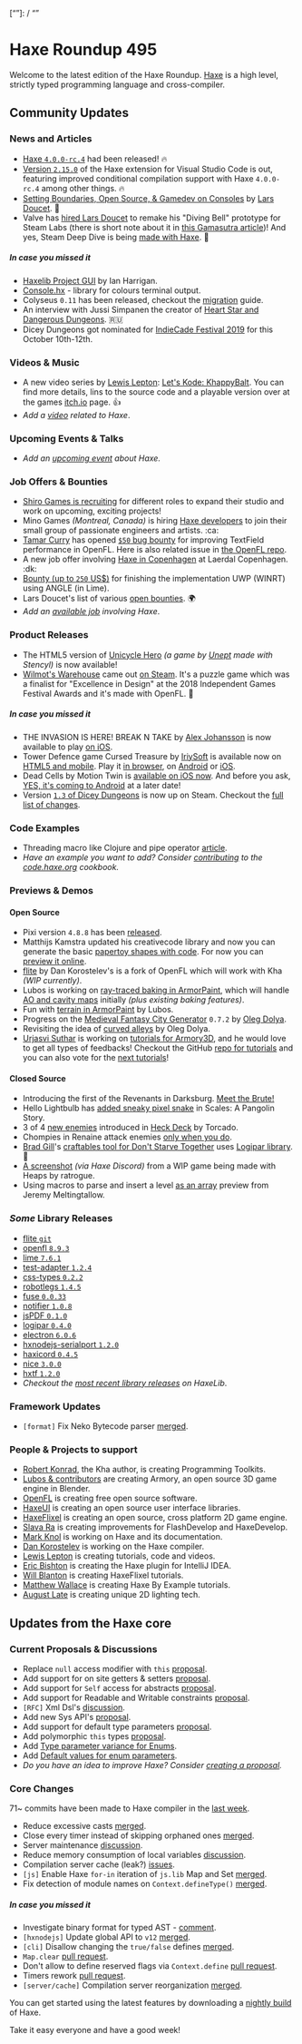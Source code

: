 [_template]: ../templates/roundup.html
[date]: / "2019-09-05 10:02:00"
[modified]: / "2019-09-05 10:41:00"
[published]: / "2019-09-05 12:00:00"
[description]: / "The latest news covering the Haxe community, featuring upcoming talks, the latest HaxeLib releases, game previews and lots more!"
[contributor]: https://twitter.com/teormech "Alexander Hohlov"
[“”]: / “”

# Haxe Roundup 495

Welcome to the latest edition of the Haxe Roundup. [Haxe](http://haxe.org/?ref=haxe.io) is a high level, strictly typed programming language and cross-compiler.

## Community Updates

### News and Articles

- [Haxe `4.0.0-rc.4`](https://haxe.org/download/version/4.0.0-rc.4/) had been released! :fire:
- [Version `2.15.0`](https://community.haxe.org/t/vshaxe-2-15-0-released-improved-conditional-compilation-support/2007) of the Haxe extension for Visual Studio Code is out, featuring improved conditional compilation support with Haxe `4.0.0-rc.4` among other things. :fire:
- [Setting Boundaries, Open Source, & Gamedev on Consoles](https://www.fortressofdoors.com/setting-boundaries-open-source-gamedev-on-consoles/) by [Lars Doucet](https://twitter.com/larsiusprime/status/1168581571126943744). :star2:
- Valve has [hired Lars Doucet](https://twitter.com/larsiusprime/status/1169295659524141063) to remake his "Diving Bell" prototype for Steam Labs (there is short note about it in [this Gamasutra article](https://gamasutra.com/view/news/349970/Steam_Library_redesign_ushers_in_new_features_for_devs_alongside_spruced_up_game_pages.php))! And yes, Steam Deep Dive is being [made with Haxe](https://twitter.com/larsiusprime/status/1169319729225502722). :clap:

##### _In case you missed it_

- [Haxelib Project GUI](https://community.haxe.org/t/haxelib-project-gui/1988/1) by Ian Harrigan.
- [Console.hx](https://community.haxe.org/t/console-hx-library-for-coloring-terminal-output/1984/1) - library for colours terminal output.
- Colyseus `0.11` has been released, checkout the [migration](https://docs.colyseus.io/migrating/0.11/) guide.
- An interview with Jussi Simpanen the creator of [Heart Star and Dangerous Dungeons](https://dtf.ru/mobile/61466-ya-dvazhdy-pytalsya-vyyti-na-switch-no-nintendo-menya-ignoriruet-intervyu-s-sozdatelem-heart-star-i-dangerous-dungeons). :ru:
- Dicey Dungeons got nominated for [IndieCade Festival 2019](https://twitter.com/IndieCade/status/1166117941777186818) for this October 10th-12th.

### Videos & Music

- A new video series by [Lewis Lepton](https://twitter.com/lewislepton): [Let's Kode: KhappyBalt](https://www.youtube.com/watch?v=VzMFRkEKvi8&list=PL4neAtv21WOmBFdTZY625Eq_wNTvihaA3). You can find more details, lins to the source code and a playable version over at the games [itch.io](https://lewislepton.itch.io/khappybalt) page. :+1:
- _Add a [video](https://github.com/skial/haxe.io/labels/video) related to Haxe_.

### Upcoming Events & Talks

- _Add an [upcoming event](https://github.com/skial/haxe.io/labels/events) about Haxe._

### Job Offers & Bounties

- [Shiro Games is recruiting](https://twitter.com/ncannasse/status/1166704326485651457) for different roles to expand their studio and work on upcoming, exciting projects!
- Mino Games _(Montreal, Canada)_ is hiring [Haxe developers](https://github.com/skial/haxe.io/issues/649) to join their small group of passionate engineers and artists. :ca:
- [Tamar Curry](https://twitter.com/tamarcurry/status/1157369507691675648) has opened [`$50` bug bounty](https://github.com/streiffus/OpenFLTextPerformance) for improving TextField performance in OpenFL. Here is also related issue in [the OpenFL repo](https://github.com/openfl/openfl/issues/2229).
- A new job offer involving [Haxe in Copenhagen](https://community.haxe.org/t/job-offer-involving-haxe-in-copenhagen/1861) at Laerdal Copenhagen. :dk:
- [Bounty (up to `250` US$)](https://community.openfl.org/t/bounty-up-to-250-us-for-finishing-the-implementation-uwp-winrt-using-angle-in-lime/11805) for finishing the implementation UWP (WINRT) using ANGLE (in Lime).
- Lars Doucet's list of various [open bounties](https://github.com/larsiusprime/larsBounties/issues). :earth_africa:
- _Add an [available job](https://github.com/skial/haxe.io/labels/jobs) involving Haxe_.

### Product Releases

- The HTML5 version of [Unicycle Hero](https://poki.com/en/g/unicycle-hero) _(a game by [Unept](https://twitter.com/Unept/status/1167517745149145089) made with Stencyl)_ is now available!
- [Wilmot's Warehouse](http://wilmotswarehouse.com/) came out [on Steam](https://store.steampowered.com/app/839870/Wilmots_Warehouse/). It's a puzzle game which was a finalist for "Excellence in Design" at the 2018 Independent Games Festival Awards and it's made with OpenFL. :star2:

##### _In case you missed it_

- THE INVASION IS HERE! BREAK N TAKE by [Alex Johansson](https://twitter.com/alexvscoding/status/1166688707216334848) is now available to play [on iOS](https://apps.apple.com/gb/app/break-n-take/id1207678993#?platform=ipad).
- Tower Defence game Cursed Treasure by [IriySoft](https://twitter.com/IriySoft) is available now on [HTML5 and mobile](https://iriysoft.com/cursed-treasure-is-now-html5-and-mobile/). Play it [in browser](https://html5.gamedistribution.com/22891cab98224f80a4405f7f0e53c8c1/), on [Android](https://play.google.com/store/apps/details?id=com.iriysoft.cursedtreasure) or [iOS](https://apps.apple.com/us/app/cursed-treasure-1/id1438612228).
- Dead Cells by Motion Twin is [available on iOS now](https://apps.apple.com/us/app/dead-cells/id1389752090). And before you ask, [YES, it's coming to Android](https://twitter.com/motiontwin/status/1166747373596545025) at a later date!
- Version [`1.3` of Dicey Dungeons](https://twitter.com/terrycavanagh/status/1166864246937985024) is now up on Steam. Checkout the [full list of changes](https://steamcommunity.com/games/861540/announcements/detail/1613899406785512030).

### Code Examples

- Threading macro like Clojure and pipe operator [article](https://code.haxe.org/category/macros/threading-macro.html).
- _Have an example you want to add? Consider [contributing](https://github.com/HaxeFoundation/code-cookbook#contributing-articles) to the [code.haxe.org](https://code.haxe.org/) cookbook._

### Previews & Demos

#### Open Source

- Pixi version `4.8.8` has been [released](https://github.com/pixijs/pixi-haxe/releases/tag/4.8.8).
- Matthijs Kamstra updated his creativecode library and now you can generate the basic [papertoy shapes with code](https://twitter.com/MatthijsKamstra/status/1168610042641297408). For now you can [preview it online](https://matthijskamstra.github.io/cc-sketch-plus/).
- [flite](https://github.com/nadako/flite) by Dan Korostelev's is a fork of OpenFL which will work with Kha _(WIP currently)_.
- Lubos is working on [ray-traced baking in ArmorPaint](https://twitter.com/luboslenco/status/1167080538651463681), which will handle [AO and cavity maps](https://twitter.com/luboslenco/status/1167083787051778057) initially _(plus existing baking features)_.
- Fun with [terrain in ArmorPaint](https://twitter.com/luboslenco/status/1169245602829524992) by Lubos.
- Progress on the [Medieval Fantasy City Generator](https://www.patreon.com/posts/29538966) `0.7.2` by [Oleg Dolya](https://twitter.com/watawatabou/status/1167203423516864512).
- Revisiting the idea of [curved alleys](https://twitter.com/watawatabou/status/1169254590212116480) by Oleg Dolya.
- [Urjasvi Suthar](https://twitter.com/UrjasviS/status/1168979358251409410) is working on [tutorials for Armory3D](https://blackgoku36.github.io/armory-tutorials/#/), and he would love to get all types of feedbacks! Checkout the GitHub [repo for tutorials](https://github.com/BlackGoku36/armory-tutorials) and you can also vote for the [next tutorials](https://twitter.com/UrjasviS/status/1168981005165826049)!

#### Closed Source

- Introducing the first of the Revenants in Darksburg. [Meet the Brute!](https://steamcommunity.com/games/939100/announcements/detail/1589127074033231681)
- Hello Lightbulb has [added sneaky pixel snake](https://twitter.com/hello_lightbulb/status/1167831312255868929) in Scales: A Pangolin Story.
- 3 of 4 [new enemies](https://twitter.com/torcado/status/1167926382858403841) introduced in [Heck Deck](https://torcado.itch.io/heck-deck) by Torcado.
- Chompies in Renaine attack enemies [only when you do](https://twitter.com/OctosoftUS/status/1167942707324440576).
- [Brad Gill](https://twitter.com/gigglingcorpse/status/1168585722674044931)'s [craftables tool for Don't Starve Together](https://gigglingcorpse.com/dev/dontstarvetogether/) uses [Logipar library](https://github.com/altef/logipar). :star2:
- [A screenshot](https://media.discordapp.net/attachments/162664383082790912/617740644903026700/version0.3.3.jpg) _(via Haxe Discord)_ from a WIP game being made with Heaps by ratrogue.
- Using macros to parse and insert a level [as an array](https://twitter.com/Meltingtallow/status/1169115084028669952) preview from Jeremy Meltingtallow.

### _Some_ Library Releases

- [flite `git`](https://github.com/nadako/flite)
- [openfl `8.9.3`](https://lib.haxe.org/p/openfl)
- [lime `7.6.1`](https://lib.haxe.org/p/lime)
- [test-adapter `1.2.4`](https://lib.haxe.org/p/test-adapter)
- [css-types `0.2.2`](https://lib.haxe.org/p/css-types)
- [robotlegs `1.4.5`](https://lib.haxe.org/p/robotlegs)
- [fuse `0.0.33`](https://lib.haxe.org/p/fuse)
- [notifier `1.0.8`](https://lib.haxe.org/p/notifier)
- [jsPDF `0.1.0`](https://lib.haxe.org/p/jsPDF)
- [logipar `0.4.0`](https://lib.haxe.org/p/logipar)
- [electron `6.0.6`](https://lib.haxe.org/p/electron)
- [hxnodejs-serialport `1.2.0`](https://lib.haxe.org/p/hxnodejs-serialport)
- [haxicord `0.4.5`](https://lib.haxe.org/p/Haxicord)
- [nice `3.0.0`](https://lib.haxe.org/p/Nice)
- [hxtf `1.2.0`](https://lib.haxe.org/p/hxtf)
- _Checkout the [most recent library releases](https://lib.haxe.org/recent/) on HaxeLib_.

### Framework Updates

- `[format]` Fix Neko Bytecode parser [merged](https://github.com/HaxeFoundation/format/pull/86).

### People & Projects to support

- [Robert Konrad](https://www.patreon.com/RobDangerous), the Kha author, is creating Programming Toolkits.
- [Lubos & contributors](https://armory3d.org/fund) are creating Armory, an open source 3D game engine in Blender.
- [OpenFL](https://www.patreon.com/openfl) is creating free open source software.
- [HaxeUI](https://www.patreon.com/haxeui) is creating an open source user interface libraries.
- [HaxeFlixel](https://www.patreon.com/haxeflixel) is creating an open source, cross platform 2D game engine.
- [Slava Ra](https://www.patreon.com/slavara) is creating improvements for FlashDevelop and HaxeDevelop.
- [Mark Knol](https://www.patreon.com/markknol) is working on Haxe and its documentation.
- [Dan Korostelev](https://www.patreon.com/nadako) is working on the Haxe compiler.
- [Lewis Lepton](https://www.patreon.com/lewislepton) is creating tutorials, code and videos.
- [Eric Bishton](https://www.patreon.com/EricBishton) is creating the Haxe plugin for IntelliJ IDEA.
- [Will Blanton](https://www.patreon.com/x01010111) is creating HaxeFlixel tutorials.
- [Matthew Wallace](https://www.patreon.com/haxeexamples) is creating Haxe By Example tutorials.
- [August Late](http://www.patreon.com/augustlate) is creating unique 2D lighting tech.

## Updates from the Haxe core

### Current Proposals & Discussions

- Replace `null` access modifier with `this` [proposal](https://github.com/HaxeFoundation/haxe-evolution/pull/64).
- Add support for on site getters & setters [proposal](https://github.com/HaxeFoundation/haxe-evolution/pull/63).
- Add support for `Self` access for abstracts [proposal](https://github.com/HaxeFoundation/haxe-evolution/pull/62).
- Add support for Readable and Writable constraints [proposal](https://github.com/HaxeFoundation/haxe-evolution/pull/61).
- `[RFC]` Xml Dsl's [discussion](https://github.com/HaxeFoundation/haxe-evolution/issues/60).
- Add new Sys API's [proposal](https://github.com/HaxeFoundation/haxe-evolution/pull/59).
- Add support for default type parameters [proposal](https://github.com/HaxeFoundation/haxe-evolution/pull/50).
- Add polymorphic `this` types [proposal](https://github.com/HaxeFoundation/haxe-evolution/pull/36).
- Add [Type parameter variance for Enums](https://github.com/HaxeFoundation/haxe-evolution/pull/28).
- Add [Default values for enum parameters](https://github.com/HaxeFoundation/haxe-evolution/issues/27).
- _Do you have an idea to improve Haxe? Consider [creating a proposal]._

### Core Changes

71~ commits have been made to Haxe compiler in the [last week].

- Reduce excessive casts [merged](https://github.com/HaxeFoundation/haxe/pull/8725).
- Close every timer instead of skipping orphaned ones [merged](https://github.com/HaxeFoundation/haxe/pull/8733).
- Server maintenance [discussion](https://github.com/HaxeFoundation/haxe/issues/8734).
- Reduce memory consumption of local variables [discussion](https://github.com/HaxeFoundation/haxe/issues/8735).
- Compilation server cache (leak?) [issues](https://github.com/HaxeFoundation/haxe/issues/8738).
- `[js]` Enable Haxe `for-in` iteration of `js.lib` Map and Set [merged](https://github.com/HaxeFoundation/haxe/pull/8754).
- Fix detection of module names on `Context.defineType()` [merged](https://github.com/HaxeFoundation/haxe/pull/8753).

##### _In case you missed it_

- Investigate binary format for typed AST - [comment](https://github.com/HaxeFoundation/haxe/issues/8275#issuecomment-524622103).
- `[hxnodejs]` Update global API to `v12` [merged](https://github.com/HaxeFoundation/hxnodejs/pull/135).
- `[cli]` Disallow changing the `true/false` defines [merged](https://github.com/HaxeFoundation/haxe/pull/8680).
- `Map.clear` [pull request](https://github.com/HaxeFoundation/haxe/pull/8681).
- Don't allow to define reserved flags via `Context.define` [pull request](https://github.com/HaxeFoundation/haxe/pull/8690).
- Timers rework [pull request](https://github.com/HaxeFoundation/haxe/pull/8701).
- `[server/cache]` Compilation server reorganization [merged](https://github.com/HaxeFoundation/haxe/pull/8707).

You can get started using the latest features by downloading a [nightly build] of Haxe.

Take it easy everyone and have a good week!

[nightly build]: http://build.haxe.org
[creating a proposal]: https://github.com/HaxeFoundation/haxe-evolution
[last week]: https://github.com/issues?utf8=%E2%9C%93&q=closed%3A2019-08-29..2019-09-05+org%3Ahaxefoundation+is%3Aclosed+
